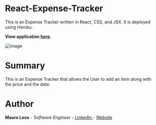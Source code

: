 # React-Expense-Tracker

This is an Expense Tracker written in  React, CSS, and JSX. It is deployed using Heroku.

<strong>View application <a href="https://react-expense-tracker-bc6693da7bef.herokuapp.com/"><b>here</b></a>.</strong>

<img src="whatsapp-clone.png" alt="image">

# Summary
This is an Expense Tracker that allows the User to add an item along with the price and the date. 

# Author
<strong>Mauro Leos</strong> - <i>Software Engineer</i> - <a href="https://www.linkedin.com/in/mauro-leos-b4103a11b/">LinkedIn </a> - <a href="https://www.mauroleos.com//">Website</a>

